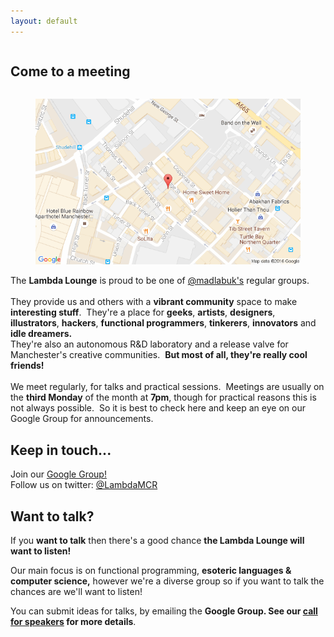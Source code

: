 ```yaml
---
layout: default
---
```

<section id="jam_158" class="">
   <div class="container" id="come-along">
     <div class="chunk title content fullwidth column" id="jam_160" data-tabname="Come to a meeting">
       <h2>Come to a meeting</h2>
     </div>
     <div class="chunk place" id="jam_161" data-tabname=
     "Madlab Location">
       <div class="content maybe-two columns first">
         <figure>
           <a href=
           "https://www.google.com/maps/place/MadLab/@53.4842944,-2.2386388,17z/data=!4m5!3m4!1s0x487bb1b8db5f61ef:0x297f168e2de8e4f6!8m2!3d53.484264!4d-2.236451"
           target="_blank"><img src="./assets/staticmap" alt=
           "Location map"></a>
         </figure>
       </div>
       <div class="content maybe-two columns second">
         <div>
         The <strong>Lambda Lounge</strong> is proud to be one
         of <a href="http://madlab.org.uk/" target=
         "_self">@madlabuk's</a> regular groups.<br>
         <br>
         They provide us and others with a
         <strong>vibrant&nbsp;community</strong> space to make
         <strong>interesting stuff</strong>. &nbsp;They're a
         place for <strong>geeks</strong>,
         <strong>artists</strong>, <strong>designers</strong>,
         <strong>illustrators</strong>,
         <strong>hackers</strong>, <strong>functional
         programmers</strong>,&nbsp;<strong>tinkerers</strong>,
         <strong>innovators</strong> and <strong>idle
         dreamers.</strong><br>
       </div>
     </div>
     <div class="chunk information content fullwidth column" id=
     "jam_163" data-tabname="Information">
       They're also an autonomous R&amp;D laboratory and a
       release valve for Manchester's creative
       communities.&nbsp; <strong>But most of all, they're
       really cool friends!<br>
       <br></strong>We meet regularly, for talks and practical
       sessions.&nbsp; Meetings are usually on the <b>third
       Monday</b> of the month at <b>7pm</b>, though for
       practical reasons this is not always possible.&nbsp; So
       it is best to check here and keep an eye on our Google
       Group for announcements.<br>
     </div>
     <div class="chunk title content fullwidth column" id=
     "jam_156" data-tabname="Join us...">
       <h2>Keep in touch...</h2>
     </div>
     <div class="chunk information content fullwidth column" id=
     "jam_166" data-tabname="Information">
       Join our
       <a title="Link: http://groups.google.com/group/lambda-lounge-manchester"
       href="http://groups.google.com/group/lambda-lounge-manchester"
       target="_self">Google Group!</a>
     </div>
     <div class="chunk information content fullwidth column" id=
     "jam_166" data-tabname="Information">
       Follow us on twitter:
       <a href="https://twitter.com/lambdamcr">@LambdaMCR</a>
     </div>
     </div>
     <div class="chunk call_to_action content fullwith column"
     id="jam_40" data-tabname="">
       <h2>Want to talk?</h2>
       <p>If you <b>want to talk</b> then there's a good chance
       <b>the Lambda Lounge will want to listen!</b></p>
       <p>Our main focus is on functional programming,
       <b>esoteric languages & computer science,</b> however
       we're a diverse group so if you want to talk the chances
       are we'll want to listen!</p>
       <p>You can submit ideas for talks, by emailing the
       <b>Google Group.  See our <a href="/cfs">call for speakers</a> for more details</b>.</p>
     </div>
   </div>
 </section>

